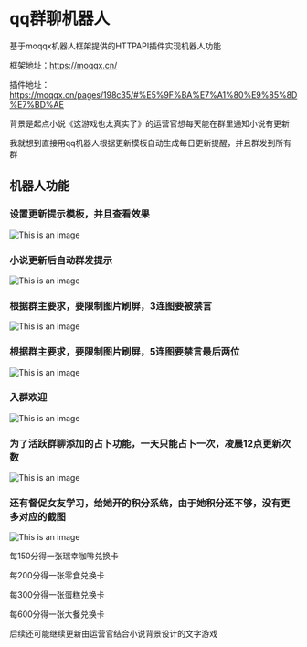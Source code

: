 # qq群聊机器人
基于moqqx机器人框架提供的HTTPAPI插件实现机器人功能

框架地址：https://moqqx.cn/

插件地址：https://moqqx.cn/pages/198c35/#%E5%9F%BA%E7%A1%80%E9%85%8D%E7%BD%AE

背景是起点小说《这游戏也太真实了》的运营官想每天能在群里通知小说有更新

我就想到直接用qq机器人根据更新模板自动生成每日更新提醒，并且群发到所有群

## 机器人功能

### 设置更新提示模板，并且查看效果

![This is an image](src/main/resources/pic/2.png)

### 小说更新后自动群发提示

![This is an image](src/main/resources/pic/3.png)

### 根据群主要求，要限制图片刷屏，3连图要被禁言

![This is an image](src/main/resources/pic/4.png)

### 根据群主要求，要限制图片刷屏，5连图要禁言最后两位

![This is an image](src/main/resources/pic/1.jpg)

### 入群欢迎

![This is an image](src/main/resources/pic/6.png)

### 为了活跃群聊添加的占卜功能，一天只能占卜一次，凌晨12点更新次数

![This is an image](src/main/resources/pic/1.png)

### 还有督促女友学习，给她开的积分系统，由于她积分还不够，没有更多对应的截图

![This is an image](src/main/resources/pic/5.png)


每150分得一张瑞幸咖啡兑换卡

每200分得一张零食兑换卡

每300分得一张蛋糕兑换卡

每600分得一张大餐兑换卡

后续还可能继续更新由运营官结合小说背景设计的文字游戏